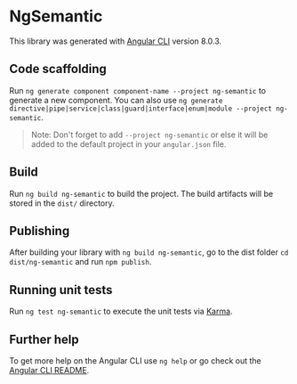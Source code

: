# NgSemantic

This library was generated with [Angular CLI](https://github.com/angular/angular-cli) version 8.0.3.

## Code scaffolding

Run `ng generate component component-name --project ng-semantic` to generate a new component. You can also use `ng generate directive|pipe|service|class|guard|interface|enum|module --project ng-semantic`.
> Note: Don't forget to add `--project ng-semantic` or else it will be added to the default project in your `angular.json` file. 

## Build

Run `ng build ng-semantic` to build the project. The build artifacts will be stored in the `dist/` directory.

## Publishing

After building your library with `ng build ng-semantic`, go to the dist folder `cd dist/ng-semantic` and run `npm publish`.

## Running unit tests

Run `ng test ng-semantic` to execute the unit tests via [Karma](https://karma-runner.github.io).

## Further help

To get more help on the Angular CLI use `ng help` or go check out the [Angular CLI README](https://github.com/angular/angular-cli/blob/master/README.md).
